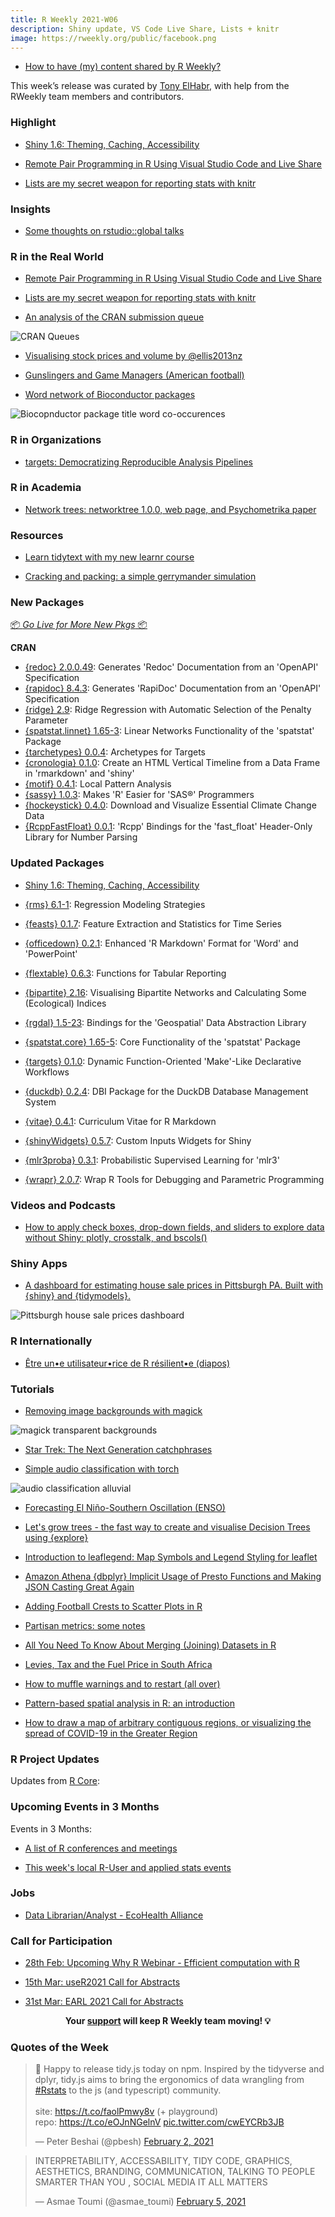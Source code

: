 ```yaml
---
title: R Weekly 2021-W06
description: Shiny update, VS Code Live Share, Lists + knitr
image: https://rweekly.org/public/facebook.png
---
```



+ [How to have (my) content shared by R Weekly?](https://github.com/rweekly/rweekly.org#how-to-have-my-content-shared-by-r-weekly)

This week’s release was curated by [Tony ElHabr](https://twitter.com/TonyElHabr), with help from the RWeekly team members and contributors.

###  Highlight

+ [Shiny 1.6: Theming, Caching, Accessibility](https://blog.rstudio.com/2021/02/01/shiny-1-6-0/)

+ [Remote Pair Programming in R Using Visual Studio Code and Live Share](https://ivelasq.rbind.io/blog/vscode-live-share/)

+ [Lists are my secret weapon for reporting stats with knitr](https://tjmahr.github.io/lists-knitr-secret-weapon/)

### Insights

+ [Some thoughts on rstudio::global talks](https://rviews.rstudio.com/2021/02/04/some-thoughts-on-rstudio-global/)

### R in the Real World

+ [Remote Pair Programming in R Using Visual Studio Code and Live Share](https://ivelasq.rbind.io/blog/vscode-live-share/)

+ [Lists are my secret weapon for reporting stats with knitr](https://tjmahr.github.io/lists-knitr-secret-weapon/)

+ [An analysis of the CRAN submission queue](https://llrs.dev/2021/01/cran-review/)

![CRAN Queues](https://raw.githubusercontent.com/rweekly/image/master/2021/W06/cran-queues-1.png)

+ [Visualising stock prices and volume by @ellis2013nz](http://freerangestats.info/blog/2021/02/05/stock-visualizations)

+ [Gunslingers and Game Managers (American football)](https://www.opensourcefootball.com/posts/2021-02-05-gunslingers-and-game-managers/)

+ [Word network of Bioconductor packages](https://mariadermit.netlify.app/2021-01-30-network-visualization-of-bioconductor-packages/)

![Biocopnductor package title word co-occurences](https://raw.githubusercontent.com/rweekly/image/master/2021/W06/bioconductor-package-title-coocurrences.png)

###  R in Organizations

+ [targets: Democratizing Reproducible Analysis Pipelines](https://ropensci.org/blog/2021/02/03/targets/)

###  R in Academia

+ [Network trees: networktree 1.0.0, web page, and Psychometrika paper](https://www.zeileis.org/news/networktree100/)

###  Resources

+ [Learn tidytext with my new learnr course](https://juliasilge.com/blog/learn-tidytext-learnr/)

+ [Cracking and packing: a simple gerrymander simulation](https://jtimm.net/2021/02/04/gerrymander-101/)

###  New Packages

<p class="added-hostname"><a href="https://rweekly.org/live" target="_blank" class="externalLink">📦 <i>Go Live for More New Pkgs</i> 📦</a></p>

**CRAN**

+ [{redoc} 2.0.0.49](https://cran.r-project.org/package=redoc): Generates 'Redoc' Documentation from an 'OpenAPI' Specification
+ [{rapidoc} 8.4.3](https://cran.r-project.org/package=rapidoc): Generates 'RapiDoc' Documentation from an 'OpenAPI'
Specification
+ [{ridge} 2.9](https://cran.r-project.org/package=ridge): Ridge Regression with Automatic Selection of the Penalty
Parameter
+ [{spatstat.linnet} 1.65-3](https://cran.r-project.org/package=spatstat.linnet): Linear Networks Functionality of the 'spatstat' Package
+ [{tarchetypes} 0.0.4](https://cran.r-project.org/package=tarchetypes): Archetypes for Targets
+ [{cronologia} 0.1.0](https://cran.r-project.org/package=cronologia): Create an HTML Vertical Timeline from a Data Frame in 'rmarkdown' and 'shiny'
+ [{motif} 0.4.1](https://cran.r-project.org/package=motif): Local Pattern Analysis
+ [{sassy} 1.0.3](https://cran.r-project.org/package=sassy): Makes 'R' Easier for 'SAS®' Programmers
+ [{hockeystick} 0.4.0](https://cran.r-project.org/package=hockeystick): Download and Visualize Essential Climate Change Data
+ [{RcppFastFloat} 0.0.1](https://cran.r-project.org/package=RcppFastFloat): 'Rcpp' Bindings for the 'fast_float' Header-Only Library for Number Parsing

### Updated Packages

+ [Shiny 1.6: Theming, Caching, Accessibility](https://blog.rstudio.com/2021/02/01/shiny-1-6-0/)

+ [{rms} 6.1-1](https://cran.r-project.org/package=rms): Regression Modeling Strategies
+ [{feasts} 0.1.7](https://cran.r-project.org/package=feasts): Feature Extraction and Statistics for Time Series
+ [{officedown} 0.2.1](https://cran.r-project.org/package=officedown): Enhanced 'R Markdown' Format for 'Word' and 'PowerPoint'
+ [{flextable} 0.6.3](https://cran.r-project.org/package=flextable): Functions for Tabular Reporting
+ [{bipartite} 2.16](https://cran.r-project.org/package=bipartite): Visualising Bipartite Networks and Calculating Some (Ecological) Indices
+ [{rgdal} 1.5-23](https://cran.r-project.org/package=rgdal): Bindings for the 'Geospatial' Data Abstraction Library
+ [{spatstat.core} 1.65-5](https://cran.r-project.org/package=spatstat.core): Core Functionality of the 'spatstat' Package
+ [{targets} 0.1.0](https://cran.r-project.org/package=targets): Dynamic Function-Oriented 'Make'-Like Declarative Workflows
+ [{duckdb} 0.2.4](https://cran.r-project.org/package=duckdb): DBI Package for the DuckDB Database Management System
+ [{vitae} 0.4.1](https://cran.r-project.org/package=vitae): Curriculum Vitae for R Markdown
+ [{shinyWidgets} 0.5.7](https://cran.r-project.org/package=shinyWidgets): Custom Inputs Widgets for Shiny
+ [{mlr3proba} 0.3.1](https://cran.r-project.org/package=mlr3proba): Probabilistic Supervised Learning for 'mlr3'
+ [{wrapr} 2.0.7](https://cran.r-project.org/package=wrapr): Wrap R Tools for Debugging and Parametric Programming

###  Videos and Podcasts

+ [How to apply check boxes, drop-down fields, and sliders to explore data without Shiny: plotly, crosstalk, and bscols()](https://youtu.be/dltr9WNselI)

### Shiny Apps

+ [A dashboard for estimating house sale prices in Pittsburgh PA. Built with {shiny} and {tidymodels}.](https://ctompkins.netlify.app/post/house_price_estimator/)

![Pittsburgh house sale prices dashboard](https://raw.githubusercontent.com/rweekly/image/master/2021/W06/ctompkins-app.png)

### R Internationally

+ [Être un•e utilisateur•rice de R résilient•e (diapos)](https://rresilient.netlify.app/#/)

###  Tutorials

+ [Removing image backgrounds with magick](https://themockup.blog/posts/2021-01-28-removing-image-backgrounds-with-magick/)

![magick transparent backgrounds](https://raw.githubusercontent.com/rweekly/image/master/2021/W06/themockup-magick-background.png)

+ [Star Trek: The Next Generation catchphrases](https://sharla.party/post/2021-02-02-startrek/)

+ [Simple audio classification with torch](https://blogs.rstudio.com/tensorflow/posts/2021-02-04-simple-audio-classification-with-torch)

![audio classification alluvial](https://raw.githubusercontent.com/rweekly/image/master/2021/W06/alluvial.png)

+ [Forecasting El Niño-Southern Oscillation (ENSO)](https://blogs.rstudio.com/tensorflow/posts/2021-02-02-enso-prediction)

+ [Let's grow trees - the fast way to create and visualise Decision Trees using {explore}](https://rolkra.github.io/lets-grow-trees/)

+ [Introduction to leaflegend: Map Symbols and Legend Styling for leaflet](https://roh.engineering/post/2021-02-04-introduction-to-leaflegend/)

+ [Amazon Athena {dbplyr} Implicit Usage of Presto Functions and Making JSON Casting Great Again](https://rud.is/b/2021/02/02/amazon-athena-dbplyr-implicit-usage-of-presto-functions-and-making-json-casting-great-again/)

+ [Adding Football Crests to Scatter Plots in R](http://dm13450.github.io/2021/02/01/PointsToImages.html)

+ [Partisan metrics: some notes](https://jtimm.net/2021/02/05/partisan-metrics/)

+ [All You Need To Know About Merging (Joining) Datasets in R](https://thomasadventure.blog/posts/r-merging-datasets/)

+ [Levies, Tax and the Fuel Price in South Africa](https://datawookie.dev/blog/2021/02/levies-tax-and-the-fuel-price-in-south-africa/)

+ [How to muffle warnings and to restart (all over)](https://r-critique.com/how_to_muffle_warnings_and_to_restart)

+ [Pattern-based spatial analysis in R: an introduction](https://nowosad.github.io/post/motif-bp1/)

+ [How to draw a map of arbitrary contiguous regions, or visualizing the spread of COVID-19 in the Greater Region](https://www.brodrigues.co/blog/2021-02-06-echarts_map/)

<!--<div class="post-more-begin></div><div class="post-more-end"></div>-->

###  R Project Updates

Updates from [R Core](http://developer.r-project.org/blosxom.cgi/R-devel/NEWS):


###  Upcoming Events in 3 Months

Events in 3 Months:


+ [A list of R conferences and meetings](https://jumpingrivers.github.io/meetingsR/events.html)

+ [This week's local R-User and applied stats events](https://community.rstudio.com/c/irl)

### Jobs

+ [Data Librarian/Analyst - EcoHealth Alliance](https://www.ecohealthalliance.org/career/data-librarian)

###  Call for Participation

+ [28th Feb: Upcoming Why R Webinar - Efficient computation with R](http://whyr.pl//foundation/2021/gwynn-studevant/)

+ [15th Mar: useR2021 Call for Abstracts](https://user2021.r-project.org/participation/call-for-abstracts/)

+ [31st Mar: EARL 2021 Call for Abstracts](https://www.mango-solutions.com/earl-2021-abstract-submissions-are-open/)

<p class="hide-support added-hostname support-rweekly" style="text-align: center;font-weight: bold;">Your <a class="non-visited externalLink" href="https://www.patreon.com/rweekly" onclick="pas(this)">support</a> will keep R Weekly team moving! 💡</p>

###  Quotes of the Week

<blockquote class="twitter-tweet"><p lang="en" dir="ltr">🚀 Happy to release tidy.js today on npm. Inspired by the tidyverse and dplyr, tidy.js aims to bring the ergonomics of data wrangling from <a href="https://twitter.com/hashtag/Rstats?src=hash&amp;ref_src=twsrc%5Etfw">#Rstats</a> to the js (and typescript) community.<br><br>site: <a href="https://t.co/faolPmwy8v">https://t.co/faolPmwy8v</a> (+ playground)<br>repo: <a href="https://t.co/eOJnNGelnV">https://t.co/eOJnNGelnV</a> <a href="https://t.co/cwEYCRb3JB">pic.twitter.com/cwEYCRb3JB</a></p>&mdash; Peter Beshai (@pbesh) <a href="https://twitter.com/pbesh/status/1356649637088686081?ref_src=twsrc%5Etfw">February 2, 2021</a></blockquote> <script async src="https://platform.twitter.com/widgets.js" charset="utf-8"></script>

<blockquote class="twitter-tweet"><p lang="en" dir="ltr">INTERPRETABILITY, ACCESSABILITY, TIDY CODE, GRAPHICS, AESTHETICS, BRANDING, COMMUNICATION, TALKING TO PEOPLE SMARTER THAN YOU , SOCIAL MEDIA IT ALL MATTERS</p>&mdash; Asmae Toumi (@asmae_toumi) <a href="https://twitter.com/asmae_toumi/status/1357721162097319938?ref_src=twsrc%5Etfw">February 5, 2021</a></blockquote> <script async src="https://platform.twitter.com/widgets.js" charset="utf-8"></script>